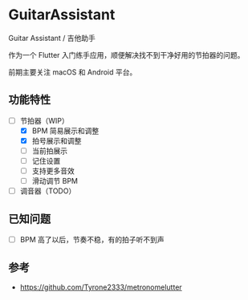 # GuitarAssistant

Guitar Assistant / 吉他助手

作为一个 Flutter 入门练手应用，顺便解决找不到干净好用的节拍器的问题。

前期主要关注 macOS 和 Android 平台。

## 功能特性

- [ ] 节拍器（WIP）
  - [x] BPM 简易展示和调整
  - [x] 拍号展示和调整
  - [ ] 当前拍展示
  - [ ] 记住设置
  - [ ] 支持更多音效
  - [ ] 滑动调节 BPM
- [ ] 调音器（TODO）

## 已知问题

- [ ] BPM 高了以后，节奏不稳，有的拍子听不到声

## 参考

- <https://github.com/Tyrone2333/metronomelutter>